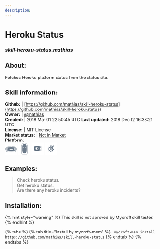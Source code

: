 ```yaml
---
description: 
---
```


# Heroku Status  
### _skill-heroku-status.mathias_  
## About:  
Fetches Heroku platform status from the status site.

## Skill information:  
**Github:** | [https://github.com/mathias/skill-heroku-status](https://github.com/mathias/skill-heroku-status)  
**Owner:** | [@mathias](https://github.com/mathias)  
**Created:** | 2018 Mar 01 22:50:45 UTC  **Last updated:** 2018 Dec 12 16:33:21 UTC  
**License:** | MIT License  
**Market status:** | [Not in Market](https://market.mycroft.ai/skill/)  
**Platform:**  
 ![Mark I](../.gitbook/assets/mark-1-icon.png)  ![Mark II](../.gitbook/assets/mark-2-icon.png)  ![Picroft](../.gitbook/assets/picroft-icon.png)  ![plasmoid](../.gitbook/assets/kde.png)   
## Examples:  
> Check heroku status.  
> Get heroku status.  
> Are there any heroku incidents?  
  
## Installation:  
{% hint style="warning" %}
This skill is not aproved by Mycroft skill tester.
{% endhint %}
    
{% tabs %}
{% tab title="Install by mycroft-msm" %}
``` mycroft-msm install https://github.com/mathias/skill-heroku-status```
{% endtab %}
  {% endtabs %}
  